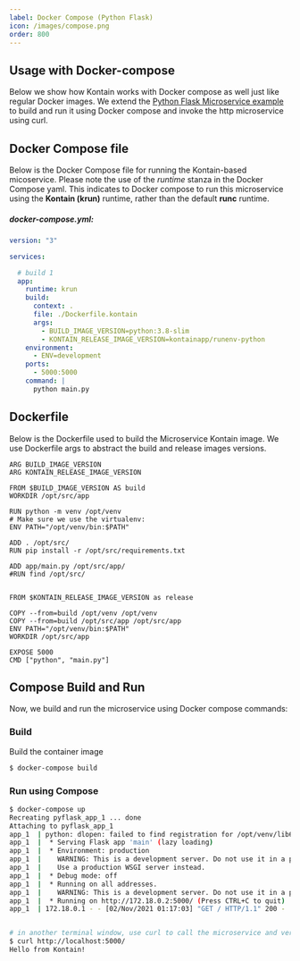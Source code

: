 ```yaml
---
label: Docker Compose (Python Flask)
icon: /images/compose.png
order: 800
---
```


## Usage with Docker-compose
Below we show how Kontain works with Docker compose as well just like regular Docker images.  We extend the [Python Flask Microservice example](/gettingstarted/python_flask) to build and run it using Docker compose and invoke the http microservice using curl.


## Docker Compose file
Below is the Docker Compose file for running the Kontain-based micoservice.  Please note the use of the *runtime* stanza in the Docker Compose yaml.  This indicates to Docker compose to run this microservice using the **Kontain (krun)** runtime, rather than the default **runc** runtime.

##### docker-compose.yml:
```yaml
version: "3"

services:

  # build 1
  app:
    runtime: krun
    build:
      context: .
      file: ./Dockerfile.kontain
      args:
        - BUILD_IMAGE_VERSION=python:3.8-slim
        - KONTAIN_RELEASE_IMAGE_VERSION=kontainapp/runenv-python
    environment:
      - ENV=development
    ports:
      - 5000:5000
    command: |
      python main.py
```

## Dockerfile
Below is the Dockerfile used to build the Microservice Kontain image.  We use Dockerfile args to abstract the build and release images versions.

```docker
ARG BUILD_IMAGE_VERSION
ARG KONTAIN_RELEASE_IMAGE_VERSION

FROM $BUILD_IMAGE_VERSION AS build
WORKDIR /opt/src/app

RUN python -m venv /opt/venv
# Make sure we use the virtualenv:
ENV PATH="/opt/venv/bin:$PATH"

ADD . /opt/src/
RUN pip install -r /opt/src/requirements.txt

ADD app/main.py /opt/src/app/
#RUN find /opt/src/


FROM $KONTAIN_RELEASE_IMAGE_VERSION as release

COPY --from=build /opt/venv /opt/venv
COPY --from=build /opt/src/app /opt/src/app
ENV PATH="/opt/venv/bin:$PATH"
WORKDIR /opt/src/app

EXPOSE 5000
CMD ["python", "main.py"]
```

## Compose Build and Run
Now, we build and run the microservice using Docker compose commands:

### Build
Build the container image
```bash
$ docker-compose build
```

### Run using Compose
```bash
$ docker-compose up
Recreating pyflask_app_1 ... done
Attaching to pyflask_app_1
app_1  | python: dlopen: failed to find registration for /opt/venv/lib64/python3.8/site-packages/markupsafe/_speedups.cpython-38-x86_64-linux-gnu.so, check if it was prelinked
app_1  |  * Serving Flask app 'main' (lazy loading)
app_1  |  * Environment: production
app_1  |    WARNING: This is a development server. Do not use it in a production deployment.
app_1  |    Use a production WSGI server instead.
app_1  |  * Debug mode: off
app_1  |  * Running on all addresses.
app_1  |    WARNING: This is a development server. Do not use it in a production deployment.
app_1  |  * Running on http://172.18.0.2:5000/ (Press CTRL+C to quit)
app_1  | 172.18.0.1 - - [02/Nov/2021 01:17:03] "GET / HTTP/1.1" 200 -


# in another terminal window, use curl to call the microservice and verify
$ curl http://localhost:5000/
Hello from Kontain!
```